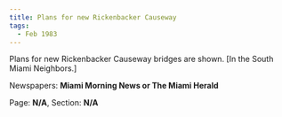 ```yaml
---  
title: Plans for new Rickenbacker Causeway  
tags:  
  - Feb 1983  
---  
```

  
Plans for new Rickenbacker Causeway bridges are shown. [In the South Miami Neighbors.]  
  
Newspapers: **Miami Morning News or The Miami Herald**  
  
Page: **N/A**, Section: **N/A** 
